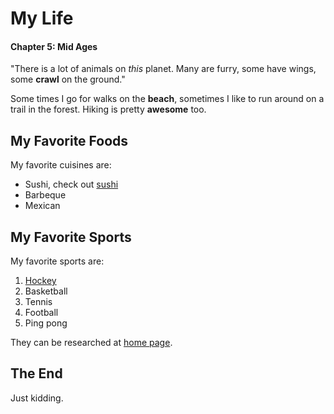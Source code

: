 # My Life

#### Chapter 5: Mid Ages

"There is a lot of animals on *this* planet.
Many are furry, some have wings, some **crawl** on the ground."

Some times I go for walks on the **beach**, sometimes I like to run around on a trail in the forest. Hiking
is pretty **awesome** too.

## My Favorite Foods

My favorite cuisines are:

* Sushi, check out [sushi](http://www.sushi.com)
* Barbeque
* Mexican

## My Favorite Sports

My favorite sports are:

1. [Hockey](http://www.nhl.com 'NHL')
2. Basketball
3. Tennis
4. Football
5. Ping pong

They can be researched at [home page](http://www.espn.com 'Sports').

## The End

Just kidding.